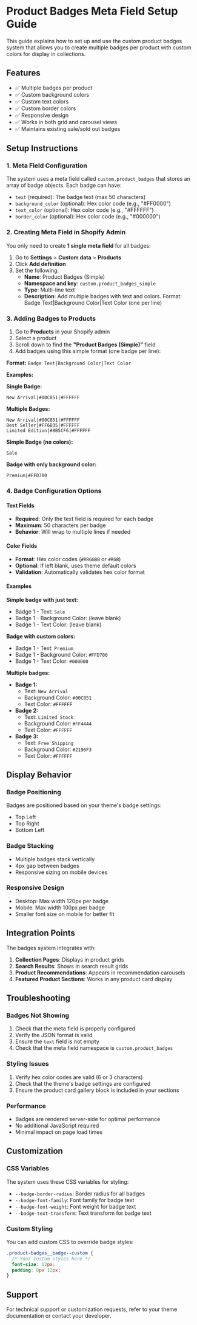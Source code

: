 # Product Badges Meta Field Setup Guide

This guide explains how to set up and use the custom product badges system that allows you to create multiple badges per product with custom colors for display in collections.

## Features

- ✅ Multiple badges per product
- ✅ Custom background colors
- ✅ Custom text colors  
- ✅ Custom border colors
- ✅ Responsive design
- ✅ Works in both grid and carousel views
- ✅ Maintains existing sale/sold out badges

## Setup Instructions

### 1. Meta Field Configuration

The system uses a meta field called `custom.product_badges` that stores an array of badge objects. Each badge can have:

- `text` (required): The badge text (max 50 characters)
- `background_color` (optional): Hex color code (e.g., "#FF0000")
- `text_color` (optional): Hex color code (e.g., "#FFFFFF")
- `border_color` (optional): Hex color code (e.g., "#000000")

### 2. Creating Meta Field in Shopify Admin

You only need to create **1 single meta field** for all badges:

1. Go to **Settings** > **Custom data** > **Products**
2. Click **Add definition**
3. Set the following:
   - **Name**: Product Badges (Simple)
   - **Namespace and key**: `custom.product_badges_simple`
   - **Type**: Multi-line text
   - **Description**: Add multiple badges with text and colors. Format: Badge Text|Background Color|Text Color (one per line)

### 3. Adding Badges to Products

1. Go to **Products** in your Shopify admin
2. Select a product
3. Scroll down to find the **"Product Badges (Simple)"** field
4. Add badges using this simple format (one badge per line):

**Format:** `Badge Text|Background Color|Text Color`

**Examples:**

**Single Badge:**
```
New Arrival|#00C851|#FFFFFF
```

**Multiple Badges:**
```
New Arrival|#00C851|#FFFFFF
Best Seller|#FF6B35|#FFFFFF
Limited Edition|#8B5CF6|#FFFFFF
```

**Simple Badge (no colors):**
```
Sale
```

**Badge with only background color:**
```
Premium|#FFD700
```

### 4. Badge Configuration Options

#### Text Fields
- **Required**: Only the text field is required for each badge
- **Maximum**: 50 characters per badge
- **Behavior**: Will wrap to multiple lines if needed

#### Color Fields
- **Format**: Hex color codes (`#RRGGBB` or `#RGB`)
- **Optional**: If left blank, uses theme default colors
- **Validation**: Automatically validates hex color format

#### Examples

**Simple badge with just text:**
- Badge 1 - Text: `Sale`
- Badge 1 - Background Color: (leave blank)
- Badge 1 - Text Color: (leave blank)

**Badge with custom colors:**
- Badge 1 - Text: `Premium`
- Badge 1 - Background Color: `#FFD700`
- Badge 1 - Text Color: `#000000`

**Multiple badges:**
- **Badge 1:**
  - Text: `New Arrival`
  - Background Color: `#00C851`
  - Text Color: `#FFFFFF`
- **Badge 2:**
  - Text: `Limited Stock`
  - Background Color: `#FF4444`
  - Text Color: `#FFFFFF`
- **Badge 3:**
  - Text: `Free Shipping`
  - Background Color: `#2196F3`
  - Text Color: `#FFFFFF`

## Display Behavior

### Badge Positioning
Badges are positioned based on your theme's badge settings:
- Top Left
- Top Right  
- Bottom Left

### Badge Stacking
- Multiple badges stack vertically
- 4px gap between badges
- Responsive sizing on mobile devices

### Responsive Design
- Desktop: Max width 120px per badge
- Mobile: Max width 100px per badge
- Smaller font size on mobile for better fit

## Integration Points

The badges system integrates with:

1. **Collection Pages**: Displays in product grids
2. **Search Results**: Shows in search result grids
3. **Product Recommendations**: Appears in recommendation carousels
4. **Featured Product Sections**: Works in any product card display

## Troubleshooting

### Badges Not Showing
1. Check that the meta field is properly configured
2. Verify the JSON format is valid
3. Ensure the `text` field is not empty
4. Check that the meta field namespace is `custom.product_badges`

### Styling Issues
1. Verify hex color codes are valid (6 or 3 characters)
2. Check that the theme's badge settings are configured
3. Ensure the product card gallery block is included in your sections

### Performance
- Badges are rendered server-side for optimal performance
- No additional JavaScript required
- Minimal impact on page load times

## Customization

### CSS Variables
The system uses these CSS variables for styling:
- `--badge-border-radius`: Border radius for all badges
- `--badge-font-family`: Font family for badge text
- `--badge-font-weight`: Font weight for badge text
- `--badge-text-transform`: Text transform for badge text

### Custom Styling
You can add custom CSS to override badge styles:

```css
.product-badges__badge--custom {
  /* Your custom styles here */
  font-size: 12px;
  padding: 8px 12px;
}
```

## Support

For technical support or customization requests, refer to your theme documentation or contact your developer.
